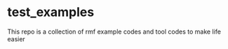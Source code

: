 # test_examples

This repo is a collection of rmf example codes and tool codes to make life easier

